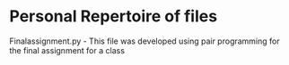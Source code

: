 # Personal Repertoire of files

Finalassignment.py - This file was developed using pair programming for the final assignment for a class

